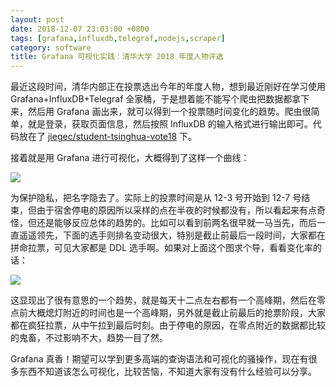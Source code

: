 ```yaml
---
layout: post
date: 2018-12-07 23:03:00 +0800
tags: [grafana,influxdb,telegraf,nodejs,scraper]
category: software
title: Grafana 可视化实践：清华大学 2018 年度人物评选
---
```


最近这段时间，清华内部正在投票选出今年的年度人物，想到最近刚好在学习使用 Grafana+InfluxDB+Telegraf 全家桶，于是想着能不能写个爬虫把数据都拿下来，然后用 Grafana 画出来，就可以得到一个投票随时间变化的趋势。爬虫很简单，就是登录，获取页面信息，然后按照 InfluxDB 的输入格式进行输出即可。代码放在了 [jiegec/student-tsinghua-vote18](https://github.com/jiegec/student-tsinghua-vote18) 下。

接着就是用 Grafana 进行可视化，大概得到了这样一个曲线：

![](/images/vote18.png)

为保护隐私，把名字隐去了。实际上的投票时间是从 12-3 号开始到 12-7 号结束，但由于宿舍停电的原因所以采样的点在半夜的时候都没有，所以看起来有点奇怪，但还是能够反应总体的趋势的。比如可以看到前两名很早就一马当先，而后一直遥遥领先，下面的选手则排名变动很大，特别是截止前最后一段时间，大家都在拼命拉票，可见大家都是 DDL 选手啊。如果对上面这个图求个导，看看变化率的话：

![](/images/vote18-speed.png)

这显现出了很有意思的一个趋势，就是每天十二点左右都有一个高峰期，然后在零点前大概熄灯附近的时间也是一个高峰期，另外就是截止前最后的抢票阶段，大家都在疯狂拉票，从中午拉到最后时刻。由于停电的原因，在零点附近的数据都比较的鬼畜，不过影响不大，趋势一目了然。

Grafana 真香！期望可以学到更多高端的查询语法和可视化的骚操作，现在有很多东西不知道该怎么可视化，比较苦恼，不知道大家有没有什么经验可以分享。